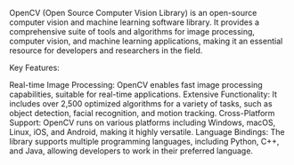 OpenCV (Open Source Computer Vision Library) is an open-source computer vision and machine learning software library. It provides a comprehensive suite of tools and algorithms for image processing, computer vision, and machine learning applications, making it an essential resource for developers and researchers in the field.

Key Features:

Real-time Image Processing: OpenCV enables fast image processing capabilities, suitable for real-time applications.
Extensive Functionality: It includes over 2,500 optimized algorithms for a variety of tasks, such as object detection, facial recognition, and motion tracking.
Cross-Platform Support: OpenCV runs on various platforms including Windows, macOS, Linux, iOS, and Android, making it highly versatile.
Language Bindings: The library supports multiple programming languages, including Python, C++, and Java, allowing developers to work in their preferred language.
